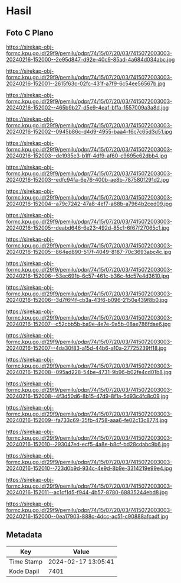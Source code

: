 # Hasil

## Foto C Plano

https://sirekap-obj-formc.kpu.go.id/29f9/pemilu/pdpr/74/15/07/20/03/7415072003003-20240216-152000--2e95d847-d92e-40c9-85ad-4a684d034abc.jpg

https://sirekap-obj-formc.kpu.go.id/29f9/pemilu/pdpr/74/15/07/20/03/7415072003003-20240216-152001--2615f63c-02fc-431f-a7f9-6c54ee56567b.jpg

https://sirekap-obj-formc.kpu.go.id/29f9/pemilu/pdpr/74/15/07/20/03/7415072003003-20240216-152002--465b9b27-d5e9-4eaf-bffa-1557009a3a8d.jpg

https://sirekap-obj-formc.kpu.go.id/29f9/pemilu/pdpr/74/15/07/20/03/7415072003003-20240216-152002--0945b86c-d4d9-4955-baa4-f6c7c65d3d51.jpg

https://sirekap-obj-formc.kpu.go.id/29f9/pemilu/pdpr/74/15/07/20/03/7415072003003-20240216-152003--de1935e3-b1ff-4df9-af60-c9695e62dbb4.jpg

https://sirekap-obj-formc.kpu.go.id/29f9/pemilu/pdpr/74/15/07/20/03/7415072003003-20240216-152003--edfc94fa-6e76-400b-ae8b-787580f291d2.jpg

https://sirekap-obj-formc.kpu.go.id/29f9/pemilu/pdpr/74/15/07/20/03/7415072003003-20240216-152004--a79c7242-47a8-4ef7-a68b-a7964b2ced09.jpg

https://sirekap-obj-formc.kpu.go.id/29f9/pemilu/pdpr/74/15/07/20/03/7415072003003-20240216-152005--deabd646-6e23-492d-85c1-6f67f27065c1.jpg

https://sirekap-obj-formc.kpu.go.id/29f9/pemilu/pdpr/74/15/07/20/03/7415072003003-20240216-152005--864ed890-517f-4049-8187-70c3693abc4c.jpg

https://sirekap-obj-formc.kpu.go.id/29f9/pemilu/pdpr/74/15/07/20/03/7415072003003-20240216-152006--53ec691b-6c57-461c-b36c-fdc57e4d3610.jpg

https://sirekap-obj-formc.kpu.go.id/29f9/pemilu/pdpr/74/15/07/20/03/7415072003003-20240216-152006--3d7f6f4f-cb3a-43f6-b096-2150e439f8b0.jpg

https://sirekap-obj-formc.kpu.go.id/29f9/pemilu/pdpr/74/15/07/20/03/7415072003003-20240216-152007--c52cbb5b-ba9e-4e7e-9a5b-08ae786fdae6.jpg

https://sirekap-obj-formc.kpu.go.id/29f9/pemilu/pdpr/74/15/07/20/03/7415072003003-20240216-152007--4da30f83-a15d-44b6-a10a-27725239ff18.jpg

https://sirekap-obj-formc.kpu.go.id/29f9/pemilu/pdpr/74/15/07/20/03/7415072003003-20240216-152008--095ad228-54be-4731-9b96-b02fe4cd01b8.jpg

https://sirekap-obj-formc.kpu.go.id/29f9/pemilu/pdpr/74/15/07/20/03/7415072003003-20240216-152008--4f3d50d6-8b15-47d9-8f1a-5d93c4fc8c09.jpg

https://sirekap-obj-formc.kpu.go.id/29f9/pemilu/pdpr/74/15/07/20/03/7415072003003-20240216-152009--fa733c69-35fb-4758-aaa6-fe02c13c8774.jpg

https://sirekap-obj-formc.kpu.go.id/29f9/pemilu/pdpr/74/15/07/20/03/7415072003003-20240216-152010--293047ed-ecf5-4a8e-b8cf-bd28cdabc9b6.jpg

https://sirekap-obj-formc.kpu.go.id/29f9/pemilu/pdpr/74/15/07/20/03/7415072003003-20240216-152010--723d0b9d-934c-4e9d-8b9e-3314219e99e4.jpg

https://sirekap-obj-formc.kpu.go.id/29f9/pemilu/pdpr/74/15/07/20/03/7415072003003-20240216-152011--ac1cf1d5-f944-4b57-8780-68835244ebd8.jpg

https://sirekap-obj-formc.kpu.go.id/29f9/pemilu/pdpr/74/15/07/20/03/7415072003003-20240216-152000--0ea17903-888c-4dcc-ac51-c90888afcadf.jpg


## Metadata

| Key        | Value               |
| ---------- | ------------------- |
| Time Stamp | 2024-02-17 13:05:41 |
| Kode Dapil | 7401                |



